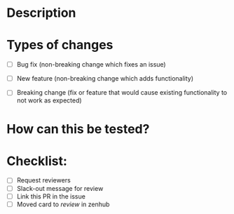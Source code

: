 <!--- Remember to connect this PR to a relevant issue on Zenhub! -->

# Description

<!--- include a summary of the change and what it fixes. -->

<!--- Fixes # paste issue link here, but really you should connect it on Zenhub! <3 -->

<!--- If there is a relevant Joplin PR, link it here -->
<!--- [Joplin Related Pull Request Link]() -->

# Types of changes
<!--- What types of changes does your code introduce? Put an `x` in all the boxes that apply: -->
- [ ] Bug fix (non-breaking change which fixes an issue)
- [ ] New feature (non-breaking change which adds functionality)
- [ ] Breaking change (fix or feature that would cause existing functionality to not work as expected)


# How can this be tested?
<!--- Please describe in detail how you tested your changes. -->
<!--- Include details of your testing environment, tests ran to see how -->
<!--- your change affects other areas of the code, etc. -->
<!--- deployed links if you have them --> 

# Checklist:
- [ ] Request reviewers
- [ ] Slack-out message for review
- [ ] Link this PR in the issue
- [ ] Moved card to *review* in zenhub
